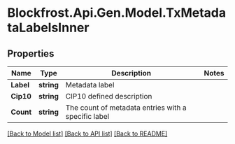 # Blockfrost.Api.Gen.Model.TxMetadataLabelsInner
## Properties

Name | Type | Description | Notes
------------ | ------------- | ------------- | -------------
**Label** | **string** | Metadata label | 
**Cip10** | **string** | CIP10 defined description | 
**Count** | **string** | The count of metadata entries with a specific label | 

[[Back to Model list]](../README.md#documentation-for-models) [[Back to API list]](../README.md#documentation-for-api-endpoints) [[Back to README]](../README.md)


